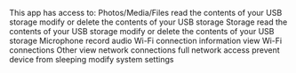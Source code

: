 This app has access to:
Photos/Media/Files
read the contents of your USB storage
modify or delete the contents of your USB storage
Storage
read the contents of your USB storage
modify or delete the contents of your USB storage
Microphone
record audio
Wi-Fi connection information
view Wi-Fi connections
Other
view network connections
full network access
prevent device from sleeping
modify system settings
